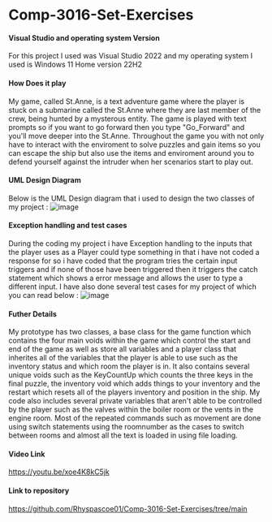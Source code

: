 # Comp-3016-Set-Exercises

#### Visual Studio and operating system Version
For this project I used was Visual Studio 2022 and my operating system I used is Windows 11 Home version 22H2

#### How Does it play
My game, called St.Anne, is a text adventure game where the player is stuck on a submarine called the St.Anne where they are last member of the crew, being hunted by a mysterous entity. The game is played with text prompts so if you want to go forward then you type "Go_Forward" and you'll move deeper into the St.Anne. Throughout the game you with not only have to interact with the enviroment to solve puzzles and gain items so you can escape the ship but also use the items and enviroment around you to defend yourself against the intruder when her scenarios start to play out.

#### UML Design Diagram
Below is the UML Design diagram that i used to design the two classes of my project : ![image](https://github.com/Rhyspascoe01/Comp-3016-Set-Exercises/assets/91668493/220eb97e-ead4-415c-a685-4dfa609b5c31)

#### Exception handling and test cases
During the coding my project i have Exception handling to the inputs that the player uses as a Player could type something in that i have not coded a response for so i have coded that the program tries the certain input triggers and if none of those have been triggered then it triggers the catch statement which shows a error message and allows the user to type a different input. I have also done several test cases for my project of which you can read below :
![image](https://github.com/Rhyspascoe01/Comp-3016-Set-Exercises/assets/91668493/a398ef2f-c1c6-4723-aff3-576138ca48b3)

#### Futher Details
My prototype has two classes, a base class for the game function which contains the four main voids within the game which control the start and end of the game as well as store all variables and a player class that inherites all of the  variables that the player is able to use such as the inventory status and which room the player is in. It also contains several unique voids such as the KeyCountUp which counts the three keys in the final puzzle, the inventory void which adds things to your inventory and the restart which resets all of the players inventory and position in the ship. My code also includes several private variables that aren't able to be controlled by the player such as the valves within the boiler room or the vents in the engine room. Most of the repeated commands such as movement are done using switch statements using the roomnumber as the cases to switch between rooms and almost all the text is loaded in using file loading.
#### Video Link
https://youtu.be/xoe4K8kC5jk 
#### Link to repository
https://github.com/Rhyspascoe01/Comp-3016-Set-Exercises/tree/main
